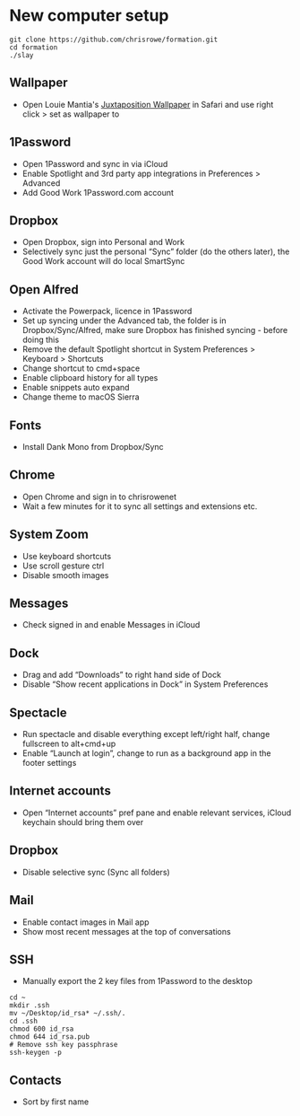 # New computer setup
```
git clone https://github.com/chrisrowe/formation.git
cd formation
./slay
```

## Wallpaper
- Open Louie Mantia's [Juxtaposition Wallpaper](http://reserve.louie.land/Wallpapers/Juxtaposition/Juxtaposition%20-%20Desktop.jpg) in Safari and use right click > set as wallpaper to

## 1Password
- Open 1Password and sync in via iCloud
- Enable Spotlight and 3rd party app integrations in Preferences > Advanced
- Add Good Work 1Password.com account

## Dropbox
- Open Dropbox, sign into Personal and Work
- Selectively sync just the personal “Sync” folder (do the others later), the Good Work account will do local SmartSync

## Open Alfred
- Activate the Powerpack, licence in 1Password
- Set up syncing under the Advanced tab, the folder is in Dropbox/Sync/Alfred, make sure Dropbox has finished syncing - before doing this
- Remove the default Spotlight shortcut in System Preferences > Keyboard > Shortcuts
- Change shortcut to cmd+space
- Enable clipboard history for all types
- Enable snippets auto expand
- Change theme to macOS Sierra

## Fonts
- Install Dank Mono from Dropbox/Sync

## Chrome
- Open Chrome and sign in to chrisrowenet
- Wait a few minutes for it to sync all settings and extensions etc.

## System Zoom
- Use keyboard shortcuts
- Use scroll gesture ctrl
- Disable smooth images

## Messages
- Check signed in and enable Messages in iCloud

## Dock
- Drag and add “Downloads” to right hand side of Dock
- Disable “Show recent applications in Dock” in System Preferences

## Spectacle
- Run spectacle and disable everything except left/right half, change fullscreen to alt+cmd+up
- Enable “Launch at login”, change to run as a background app in the footer settings

## Internet accounts
- Open “Internet accounts” pref pane and enable relevant services, iCloud keychain should bring them over

## Dropbox
- Disable selective sync (Sync all folders)

## Mail
- Enable contact images in Mail app
- Show most recent messages at the top of conversations

## SSH
- Manually export the 2 key files from 1Password to the desktop
```
cd ~
mkdir .ssh
mv ~/Desktop/id_rsa* ~/.ssh/.
cd .ssh
chmod 600 id_rsa
chmod 644 id_rsa.pub
# Remove ssh key passphrase
ssh-keygen -p
```

## Contacts
- Sort by first name